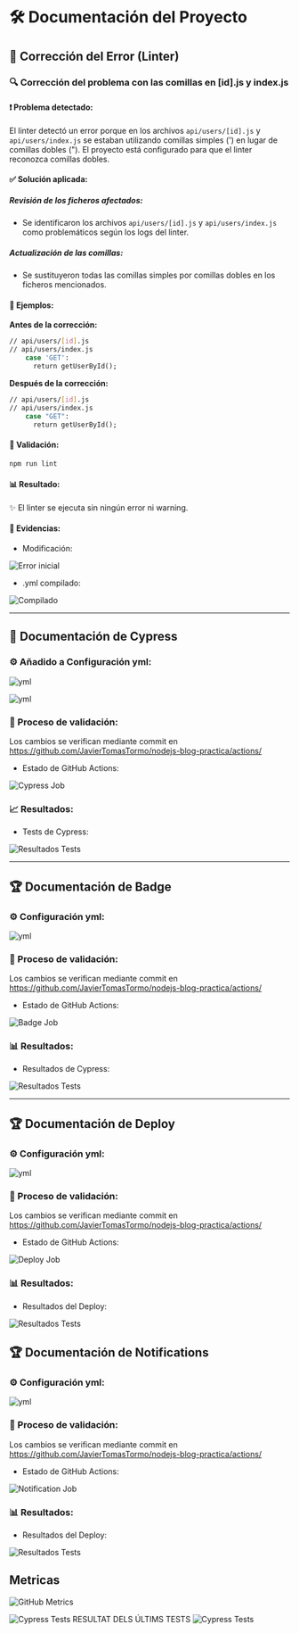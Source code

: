 # 🛠️ Documentación del Proyecto

## 📝 Corrección del Error (Linter)

### 🔍 Corrección del problema con las comillas en [id].js y index.js

#### ❗ Problema detectado:
El linter detectó un error porque en los archivos `api/users/[id].js` y `api/users/index.js` se estaban utilizando comillas simples (') en lugar de comillas dobles ("). El proyecto está configurado para que el linter reconozca comillas dobles.

#### ✅ Solución aplicada:

##### Revisión de los ficheros afectados:
- Se identificaron los archivos `api/users/[id].js` y `api/users/index.js` como problemáticos según los logs del linter.

##### Actualización de las comillas:
- Se sustituyeron todas las comillas simples por comillas dobles en los ficheros mencionados.

#### 📄 Ejemplos:

**Antes de la corrección:**
```sh
// api/users/[id].js 
// api/users/index.js
    case 'GET':
      return getUserById();
```


**Después de la corrección:**

```sh
// api/users/[id].js
// api/users/index.js
    case "GET":
      return getUserById();
```


#### 🚀 Validación:
```sh
npm run lint
```


#### 📊 Resultado:
✨ El linter se ejecuta sin ningún error ni warning.

#### 📸 Evidencias:
- Modificación: 

![Error inicial](/img/1.png)
- .yml compilado: 

![Compilado](/img/2.png)

---

## 🧪 Documentación de Cypress

### ⚙️ Añadido a Configuración yml:

![yml](/img/6.png)

![yml](/img/5.png)

### 🔄 Proceso de validación:
Los cambios se verifican mediante commit en https://github.com/JavierTomasTormo/nodejs-blog-practica/actions/
- Estado de GitHub Actions: 

![Cypress Job](/img/3.png)

### 📈 Resultados:
- Tests de Cypress: 

![Resultados Tests](/img/4.png)

---

## 🏆 Documentación de Badge

### ⚙️ Configuración yml:

![yml](/img/8.png)

### 🔄 Proceso de validación:
Los cambios se verifican mediante commit en https://github.com/JavierTomasTormo/nodejs-blog-practica/actions/
- Estado de GitHub Actions: 

![Badge Job](/img/7.png)

### 📊 Resultados:
- Resultados de Cypress: 

![Resultados Tests](/img/9.png)

---

## 🏆 Documentación de Deploy

### ⚙️ Configuración yml:

![yml](/img/10.png)

### 🔄 Proceso de validación:
Los cambios se verifican mediante commit en https://github.com/JavierTomasTormo/nodejs-blog-practica/actions/
- Estado de GitHub Actions: 

![Deploy Job](/img/11.png)

### 📊 Resultados:
- Resultados del Deploy: 

![Resultados Tests](/img/12.png)

## 🏆 Documentación de Notifications

### ⚙️ Configuración yml:

![yml](/img/13.png)

### 🔄 Proceso de validación:
Los cambios se verifican mediante commit en https://github.com/JavierTomasTormo/nodejs-blog-practica/actions/
- Estado de GitHub Actions: 

![Notification Job](/img/14.png)

### 📊 Resultados:
- Resultados del Deploy: 

![Resultados Tests](/img/15.png)

## Metricas

![GitHub Metrics](./github-metrics.svg)



![Cypress Tests](https://img.shields.io/badge/test-success-green)
RESULTAT DELS ÚLTIMS TESTS
![Cypress Tests](https://img.shields.io/badge/test-failure-red)